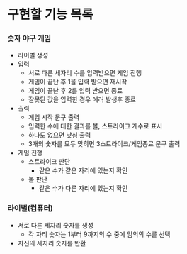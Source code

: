 # 구현할 기능 목록
### 숫자 야구 게임  
- 라이벌 생성
- 입력
  - 서로 다른 세자리 수를 입력받으면 게임 진행
  - 게임이 끝난 후 1을 입력 받으면 재시작
  - 게임이 끝난 후 2를 입력 받으면 종료
  - 잘못된 값을 입력한 경우 에러 발생후 종료
- 출력
  - 게임 시작 문구 출력
  - 입력한 수에 대한 결과를 볼, 스트라이크 개수로 표시
  - 하나도 없으면 낫싱 출력
  - 3개의 숫자를 모두 맞히면 3스트라이크/게임종료 문구 출력
- 게임 진행
  - 스트라이크 판단 
    - 같은 수가 같은 자리에 있는지 확인
  - 볼 판단
    - 같은 수가 다른 자리에 있는지 확인
### 라이벌(컴퓨터)  
- 서로 다른 세자리 숫자를 생성
    - 각 자리 숫자는 1부터 9까지의 수 중에 임의의 수를 선택
- 자신의 세자리 숫자를 반환
